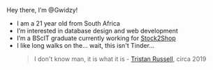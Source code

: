 Hey there, I’m @Gwidzy!
- I am a 21 year old from South Africa
- I’m interested in database design and web development
- I’m a BScIT graduate currently working for [Stock2Shop](https://www.stock2shop.com/)
- I like long walks on the... wait, this isn't Tinder...
   > I don't know man, it is what it is - [Tristan Russell](https://github.com/Tristan-Russell), circa 2019

<!---
Gwidzy/Gwidzy is a ✨ special ✨ repository because its `README.md` (this file) appears on your GitHub profile.
You can click the Preview link to take a look at your changes.
--->
